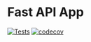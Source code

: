 # Fast API App

[![Tests](https://github.com/davidpalves/fastapi-tutorial/actions/workflows/pipeline.yml/badge.svg)](https://github.com/davidpalves/fastapi-tutorial/actions/workflows/pipeline.yml)
[![codecov](https://codecov.io/gh/davidpalves/fastapi-tutorial/branch/main/graph/badge.svg?token=A3AMX2308Z)](https://codecov.io/gh/davidpalves/fastapi-tutorial)

